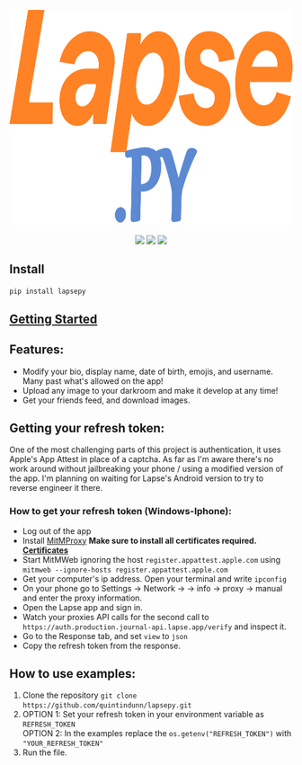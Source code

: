 ![LapsePy](https://github.com/quintindunn/lapsepy/blob/main/icon.png?raw=true)
<div align = "center">
	<img src = "https://img.shields.io/pypi/v/lapsepy?label=PYPI%20Version">
	<img src = "https://img.shields.io/pypi/l/lapsepy">
	<img src = "https://img.shields.io/github/stars/quintindunn/lapsepy?label=GitHub%20Stars">
</div>

## Install
```pip install lapsepy```

## [Getting Started](https://github.com/quintindunn/lapsepy/blob/main/docs/GettingStarted.md)

## Features:
* Modify your bio, display name, date of birth, emojis, and username. Many past what's allowed on the app!
* Upload any image to your darkroom and make it develop at any time!
* Get your friends feed, and download images.

## Getting your refresh token:
One of the most challenging parts of this project is authentication, it uses Apple's App Attest in place of a captcha. As far as I'm aware there's no work around without jailbreaking your phone / using a modified version of the app. I'm planning on waiting for Lapse's Android version to try to reverse engineer it there.

### How to get your refresh token (Windows-Iphone):
* Log out of the app
* Install [MitMProxy](https://mitmproxy.org/) **Make sure to install all certificates required. [Certificates](https://docs.mitmproxy.org/stable/concepts-certificates/)**
* Start MitMWeb ignoring the host `register.appattest.apple.com` using `mitmweb --ignore-hosts register.appattest.apple.com`
* Get your computer's ip address. Open your terminal and write `ipconfig`
* On your phone go to Settings -> Network -> <Your network> -> info -> proxy -> manual and enter the proxy information.
* Open the Lapse app and sign in.
* Watch your proxies API calls for the second call to `https://auth.production.journal-api.lapse.app/verify` and inspect it.
* Go to the Response tab, and set `view` to `json`
* Copy the refresh token from the response.


## How to use examples:
1. Clone the repository `git clone https://github.com/quintindunn/lapsepy.git`
2. OPTION 1: Set your refresh token in your environment variable as `REFRESH_TOKEN`<br>
OPTION 2: In the examples replace the `os.getenv("REFRESH_TOKEN")` with `"YOUR_REFRESH_TOKEN"`
3. Run the file.
